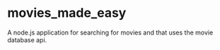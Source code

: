 # movies_made_easy
A node.js application for searching for movies and that uses the movie database api.
